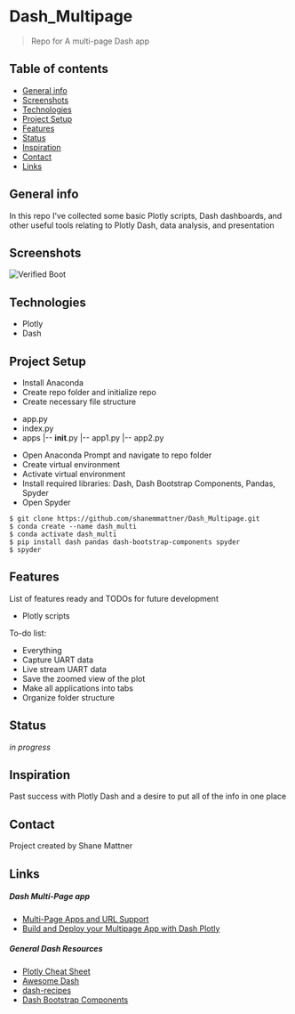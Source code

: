 # Dash_Multipage
> Repo for A multi-page Dash app

## Table of contents
* [General info](#general-info)
* [Screenshots](#screenshots)
* [Technologies](#technologies)
* [Project Setup](#Project-Setup)
* [Features](#features)
* [Status](#status)
* [Inspiration](#inspiration)
* [Contact](#contact)
* [Links](#links)

## General info
In this repo I've collected some basic Plotly scripts, Dash dashboards, and other useful tools relating to Plotly Dash, data analysis, and presentation

## Screenshots
![Verified Boot](readme_images/Verified-Boot.png)

## Technologies
* Plotly
* Dash

## Project Setup
* Install Anaconda
* Create repo folder and initialize repo
* Create necessary file structure
- app.py
- index.py
- apps
   |-- __init__.py
   |-- app1.py
   |-- app2.py
   
* Open Anaconda Prompt and navigate to repo folder
* Create virtual environment
* Activate virtual environment
* Install required libraries: Dash, Dash Bootstrap Components, Pandas, Spyder
* Open Spyder
```
$ git clone https://github.com/shanemmattner/Dash_Multipage.git
$ conda create --name dash_multi
$ conda activate dash_multi
$ pip install dash pandas dash-bootstrap-components spyder
$ spyder
```

## Features
List of features ready and TODOs for future development
* Plotly scripts

To-do list:
* Everything
* Capture UART data
* Live stream UART data
* Save the zoomed view of the plot
* Make all applications into tabs
* Organize folder structure

## Status
_in progress_

## Inspiration
Past success with Plotly Dash and a desire to put all of the info in one place

## Contact
Project created by Shane Mattner

## Links
##### Dash Multi-Page app
* [Multi-Page Apps and URL Support](https://dash.plotly.com/urls)
* [Build and Deploy your Multipage App with Dash Plotly](https://www.youtube.com/watch?v=RMBSQ6leonU&t=386s)
##### General Dash Resources
* [Plotly Cheat Sheet](https://images.plot.ly/plotly-documentation/images/python_cheat_sheet.pdf)
* [Awesome Dash](https://github.com/ucg8j/awesome-dash)
* [dash-recipes](https://github.com/plotly/dash-recipes)
* [Dash Bootstrap Components](https://dash-bootstrap-components.opensource.faculty.ai/)


